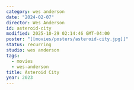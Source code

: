 ```yaml
---
category: wes anderson
date: "2024-02-07"
director: Wes Anderson
id: asteroid-city
modified: 2025-10-29 02:14:46 GMT-04:00
poster: "[[movies/posters/asteroid-city.jpg]]"
status: recurring
studio: wes anderson
tags:
  - movies
  - wes-anderson
title: Asteroid City
year: 2023
---
```

